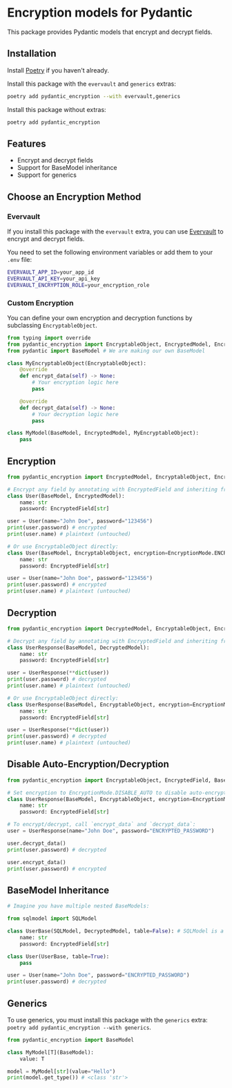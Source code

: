 # Encryption models for Pydantic

This package provides Pydantic models that encrypt and decrypt fields.

## Installation

Install [Poetry](https://python-poetry.org/) if you haven't already.

Install this package with the `evervault` and `generics` extras:
```bash
poetry add pydantic_encryption --with evervault,generics
```

Install this package without extras:
```bash
poetry add pydantic_encryption
```

## Features

- Encrypt and decrypt fields
- Support for BaseModel inheritance
- Support for generics


## Choose an Encryption Method

### Evervault

If you install this package with the `evervault` extra, you can use [Evervault](https://evervault.com/) to encrypt and decrypt fields.

You need to set the following environment variables or add them to your `.env` file:

```bash
EVERVAULT_APP_ID=your_app_id
EVERVAULT_API_KEY=your_api_key
EVERVAULT_ENCRYPTION_ROLE=your_encryption_role
```

### Custom Encryption

You can define your own encryption and decryption functions by subclassing `EncryptableObject`.

```py
from typing import override
from pydantic_encryption import EncryptableObject, EncryptedModel, EncryptionMode
from pydantic import BaseModel # We are making our own BaseModel

class MyEncryptableObject(EncryptableObject):
    @override
    def encrypt_data(self) -> None:
        # Your encryption logic here
        pass

    @override
    def decrypt_data(self) -> None:
        # Your decryption logic here
        pass

class MyModel(BaseModel, EncryptedModel, MyEncryptableObject):
    pass
```

## Encryption

```py
from pydantic_encryption import EncryptedModel, EncryptableObject, EncryptedField, BaseModel

# Encrypt any field by annotating with EncryptedField and inheriting from EncryptedModel
class User(BaseModel, EncryptedModel):
    name: str
    password: EncryptedField[str]

user = User(name="John Doe", password="123456")
print(user.password) # encrypted
print(user.name) # plaintext (untouched)

# Or use EncryptableObject directly:
class User(BaseModel, EncryptableObject, encryption=EncryptionMode.ENCRYPT):
    name: str
    password: EncryptedField[str]

user = User(name="John Doe", password="123456")
print(user.password) # encrypted
print(user.name) # plaintext (untouched)

```

## Decryption

```py
from pydantic_encryption import DecryptedModel, EncryptableObject, EncryptedField, BaseModel

# Decrypt any field by annotating with EncryptedField and inheriting from DecryptedModel
class UserResponse(BaseModel, DecryptedModel):
    name: str
    password: EncryptedField[str]

user = UserResponse(**dict(user))
print(user.password) # decrypted
print(user.name) # plaintext (untouched)

# Or use EncryptableObject directly:
class UserResponse(BaseModel, EncryptableObject, encryption=EncryptionMode.DECRYPT):
    name: str
    password: EncryptedField[str]

user = UserResponse(**dict(user))
print(user.password) # decrypted
print(user.name) # plaintext (untouched)

```

## Disable Auto-Encryption/Decryption

```py
from pydantic_encryption import EncryptableObject, EncryptedField, BaseModel

# Set encryption to EncryptionMode.DISABLE_AUTO to disable auto-encryption/decryption
class UserResponse(BaseModel, EncryptableObject, encryption=EncryptionMode.DISABLE_AUTO):
    name: str
    password: EncryptedField[str]

# To encrypt/decrypt, call `encrypt_data` and `decrypt_data`:
user = UserResponse(name="John Doe", password="ENCRYPTED_PASSWORD")

user.decrypt_data()
print(user.password) # decrypted

user.encrypt_data()
print(user.password) # encrypted
```

## BaseModel Inheritance

```py
# Imagine you have multiple nested BaseModels:

from sqlmodel import SQLModel

class UserBase(SQLModel, DecryptedModel, table=False): # SQLModel is a subclass of BaseModel
    name: str
    password: EncryptedField[str]

class User(UserBase, table=True):
    pass

user = User(name="John Doe", password="ENCRYPTED_PASSWORD")
print(user.password) # decrypted
```

## Generics

To use generics, you must install this package with the `generics` extra: `poetry add pydantic_encryption --with generics`.

```py
from pydantic_encryption import BaseModel

class MyModel[T](BaseModel):
    value: T

model = MyModel[str](value="Hello")
print(model.get_type()) # <class 'str'>
```
